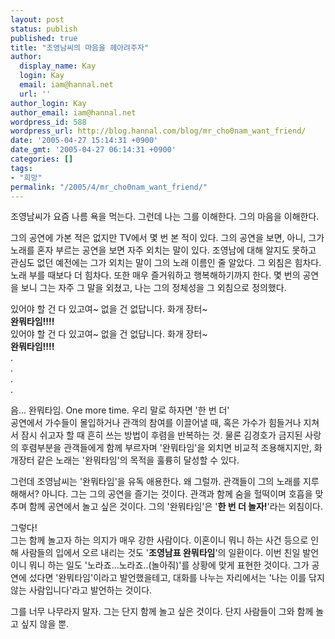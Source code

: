 ```yaml
---
layout: post
status: publish
published: true
title: "조영남씨의 마음을 헤아려주자"
author:
  display_name: Kay
  login: Kay
  email: iam@hannal.net
  url: ''
author_login: Kay
author_email: iam@hannal.net
wordpress_id: 588
wordpress_url: http://blog.hannal.com/blog/mr_cho0nam_want_friend/
date: '2005-04-27 15:14:31 +0900'
date_gmt: '2005-04-27 06:14:31 +0900'
categories: []
tags:
- "희망"
permalink: "/2005/4/mr_cho0nam_want_friend/"
---
```

<p>조영남씨가 요즘 나름 욕을 먹는다. 그런데 나는 그를 이해한다. 그의 마음을 이해한다.</p>
<p>그의 공연에 가본 적은 없지만 TV에서 몇 번 본 적이 있다. 그의 공연을 보면, 아니, 그가 노래를 혼자 부르는 공연을 보면 자주 외치는 말이 있다. 조영남에 대해 알지도 못하고 관심도 없던 예전에는 그가 외치는 말이 그의 노래 이름인 줄 알았다. 그 외침은 힘차다. 노래 부를 때보다 더 힘차다. 또한 매우 즐거워하고 행복해하기까지 한다. 몇 번의 공연을 보니 그는 자주 그 말을 외쳤고, 나는 그의 정체성을 그 외침으로 정의했다.</p>
<p>있어야 할 건 다 있고여~ 없을 건 없답니다. 화개 장터~<br />
<strong>완뭐타임!!!!</strong><br />
있어야 할 건 다 있고여~ 없을 건 없답니다. 화개 장터~<br />
<strong>완뭐타임!!!!</strong><br />
.<br />
.<br />
.<br />
.</p>
<p>음... 완뭐타임. One more time. 우리 말로 하자면 '한 번 더'<br />
공연에서 가수들이 몰입하거나 관객의 참여를 이끌어낼 때, 혹은 가수가 힘들거나 지쳐서 잠시 쉬고자 할 때 흔히 쓰는 방법이 후렴을 반복하는 것. 물론 김경호가 금지된 사랑의 후렴부분을 관객들에게 함께 부르자며 '완뭐타임'을 외치면 비교적 조용해지지만, 화개장터 같은 노래는 '완뭐타임'의 목적을 훌륭히 달성할 수 있다.</p>
<p>그런데 조영남씨는 '완뭐타임'을 유독 애용한다. 왜 그럴까. 관객들이 그의 노래를 지루해해서? 아니다. 그는 그의 공연을 즐기는 것이다. 관객과 함께 숨을 헐떡이며 호흡을 맞추며 함께 공연에서 놀고 싶은 것이다. 그의 '완뭐타임'은 '<strong>한 번 더 놀자!</strong>'라는 외침이다.</p>
<p>그렇다!<br />
그는 함께 놀고자 하는 의지가 매우 강한 사람이다. 이혼이니 뭐니 하는 사건 등으로 인해 사람들의 입에서 오르 내리는 것도 '<strong>조영남표 완뭐타임</strong>'의 일환이다. 이번 친일 발언이니 뭐니 하는 일도 '노라죠...노라죠..(놀아줘)'를 상황에 맞게 표현한 것이다. 그가 공연에 섰다면 '완뭐타임'이라고 발언했을테고, 대화를 나누는 자리에서는 '나는 이를 닦지 않는 사람입니다'라고 발언하는 것이다.</p>
<p>그를 너무 나무라지 말자. 그는 단지 함께 놀고 싶은 것이다. 단지 사람들이 그와 함께 놀고 싶지 않을 뿐.</p>
